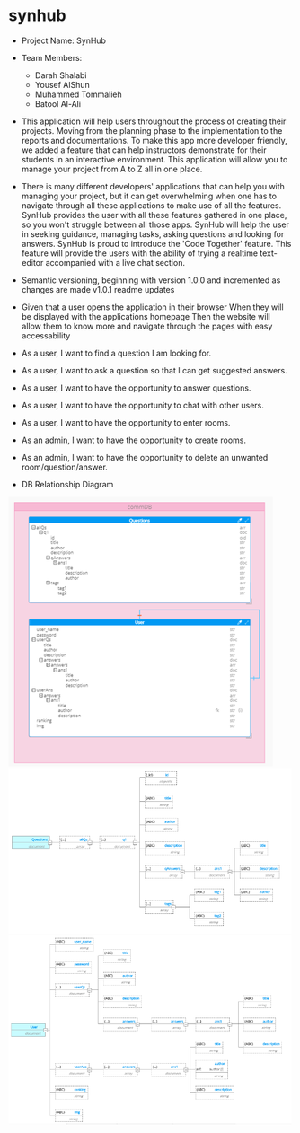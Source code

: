 # synhub

- Project Name: SynHub

- Team Members:

    - Darah Shalabi
    - Yousef AlShun
    - Muhammed Tommalieh
    - Batool Al-Ali

- This application will help users throughout the process of creating their projects. Moving from the planning phase to the implementation to the reports and documentations. To make this app more developer friendly, we added a feature that can help instructors demonstrate for their students in an interactive environment. This application will allow you to manage your project from A to Z all in one place.

- There is many different developers' applications that can help you with managing your project, but it can get overwhelming when one has to navigate through all these applications to make use of all the features. SynHub provides the user with all these features gathered in one place, so you won't struggle between all those apps. SynHub will help the user in seeking guidance, managing tasks, asking questions and looking for answers. SynHub is proud to introduce the 'Code Together' feature. This feature will provide the users with the ability of trying a realtime text-editor accompanied with a live chat section.

- Semantic versioning, beginning with version 1.0.0 and incremented as changes are made v1.0.1 readme updates

- Given that a user opens the application in their browser When they will be displayed with the applications homepage Then the website will allow them to know more and navigate through the pages with easy accessability

- As a user, I want to find a question I am looking for.
- As a user, I want to ask a question so that I can get suggested answers.
- As a user, I want to have the opportunity to answer questions.
- As a user, I want to have the opportunity to chat with other users.
- As a user, I want to have the opportunity to enter rooms.
- As an admin, I want to have the opportunity to create rooms.
- As an admin, I want to have the opportunity to delete an unwanted room/question/answer.


- DB Relationship Diagram

![relationships](commdb_480.png)
![Questions Schema](db-schema-questions.png)
![Users Schema](db-schema-user.PNG)
